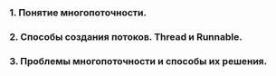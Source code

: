 ### 1. Понятие многопоточности.
### 2. Способы создания потоков. Thread и Runnable.
### 3. Проблемы многопоточности и способы их решения.